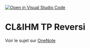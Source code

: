 [![Open in Visual Studio Code](https://classroom.github.com/assets/open-in-vscode-f059dc9a6f8d3a56e377f745f24479a46679e63a5d9fe6f495e02850cd0d8118.svg)](https://classroom.github.com/online_ide?assignment_repo_id=6831332&assignment_repo_type=AssignmentRepo)
# CL&IHM TP Reversi

Voir le sujet sur <a target="_blank" href="https://univgrenoble.sharepoint.com/sites/L3MIAGE2021-2022Teams/_layouts/15/Doc.aspx?sourcedoc={309e8c40-3995-46db-926a-04b4caac7246}&action=edit&wd=target%28_Biblioth%C3%A8que%20de%20contenu%2FCL%20et%20IHM.one%7C1ae9cd34-8d56-4585-a4ff-b90037c5abf8%2FTP%204-5%20%20R%C3%A9versi%20%28Angular%5C%29%7Cae281f4b-b5a1-4fe2-9479-b4dd07f812a4%2F%29">OneNote</a>
